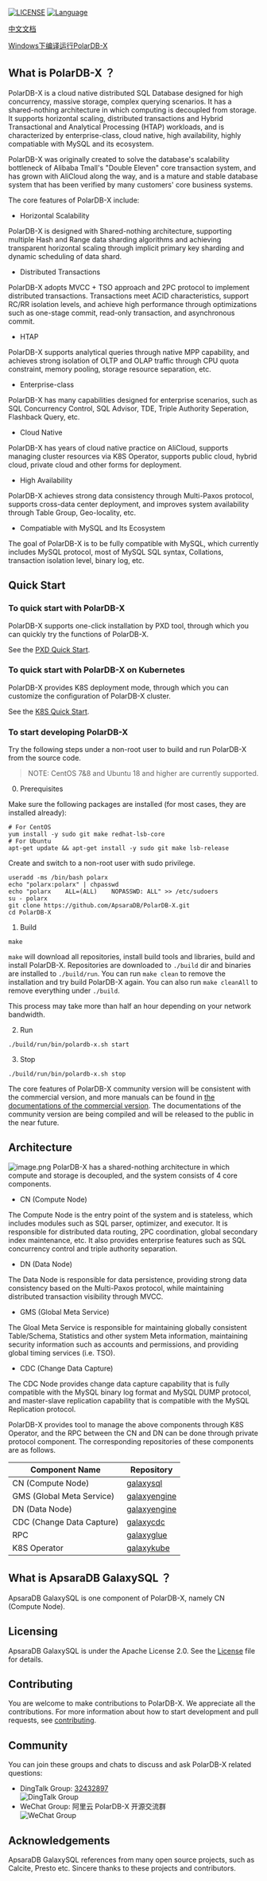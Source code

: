 
[![LICENSE](https://img.shields.io/badge/License-Apache%202.0-green.svg)](https://github.com/ApsaraDB/galaxysql/blob/main/LICENSE)
[![Language](https://img.shields.io/badge/Language-Java-blue.svg)](https://www.java.com/)

[中文文档](https://github.com/ApsaraDB/galaxysql/blob/main/docs/zh_CN/README.md)

[Windows下编译运行PolarDB-X](compile_and_run_polardbx_on_windows.md)

## What is PolarDB-X ？
PolarDB-X is a cloud native distributed SQL Database designed for high concurrency, massive storage, complex querying scenarios. It has a shared-nothing architecture in which computing is decoupled from storage. It supports horizontal scaling, distributed transactions and Hybrid Transactional and Analytical Processing (HTAP) workloads, and is characterized by enterprise-class, cloud native, high availability, highly compatiable with MySQL and its ecosystem.

PolarDB-X was originally created to solve the database's scalability bottleneck of Alibaba Tmall's "Double Eleven" core transaction system, and has grown with AliCloud along the way, and is a mature and stable database system that has been verified by many customers' core business systems.


The core features of PolarDB-X include:

- Horizontal Scalability

PolarDB-X is designed with Shared-nothing architecture, supporting multiple Hash and Range data sharding algorithms and achieving transparent horizontal scaling through implicit primary key sharding and dynamic scheduling of data shard.


- Distributed Transactions

PolarDB-X adopts MVCC + TSO approach and 2PC protocol to implement distributed transactions. Transactions meet ACID characteristics, support RC/RR isolation levels, and achieve high performance through optimizations such as one-stage commit, read-only transaction, and asynchronous commit.


- HTAP

PolarDB-X supports analytical queries through native MPP capability, and achieves strong isolation of OLTP and OLAP traffic through CPU quota constraint, memory pooling, storage resource separation, etc.


- Enterprise-class

PolarDB-X has many capabilities designed for enterprise scenarios, such as SQL Concurrency Control, SQL Advisor, TDE, Triple Authority Seperation, Flashback Query, etc.


- Cloud Native

PolarDB-X has years of cloud native practice on AliCloud, supports managing cluster resources via K8S Operator, supports public cloud, hybrid cloud, private cloud and other forms for deployment.


- High Availability

PolarDB-X achieves strong data consistency through Multi-Paxos protocol, supports cross-data center deployment, and improves system availability through Table Group, Geo-locality, etc.


- Compatiable with MySQL and Its Ecosystem

The goal of PolarDB-X is to be fully compatible with MySQL, which currently includes MySQL protocol, most of MySQL SQL syntax, Collations, transaction isolation level, binary log, etc.


## Quick Start
### To quick start with PolarDB-X
PolarDB-X supports one-click installation by PXD tool, through which you can quickly try the functions of PolarDB-X.

See the [PXD Quick Start](https://github.com/ApsaraDB/galaxysql/blob/main/docs/en/quickstart.md).

### To quick start with PolarDB-X on Kubernetes
PolarDB-X provides K8S deployment mode, through which you can customize the configuration of PolarDB-X cluster.

See the [K8S Quick Start](https://github.com/ApsaraDB/galaxykube#quick-start).

### To start developing PolarDB-X
Try the following steps under a non-root user to build and run PolarDB-X from the source code.

>NOTE: CentOS 7&8 and Ubuntu 18 and higher are currently supported.

0. Prerequisites

Make sure the following packages are installed (for most cases, they are installed already):
```shell
# For CentOS
yum install -y sudo git make redhat-lsb-core
# For Ubuntu
apt-get update && apt-get install -y sudo git make lsb-release
```

Create and switch to a non-root user with sudo privilege.
```shell
useradd -ms /bin/bash polarx
echo "polarx:polarx" | chpasswd
echo "polarx    ALL=(ALL)    NOPASSWD: ALL" >> /etc/sudoers
su - polarx
git clone https://github.com/ApsaraDB/PolarDB-X.git
cd PolarDB-X
```

1. Build

```shell
make
```

`make` will download all repositories, install build tools and libraries, build and install PolarDB-X.
Repositories are downloaded to `./build` dir and binaries are installed to `./build/run`. 
You can run `make clean` to remove the installation and try build PolarDB-X again. 
You can also run `make cleanAll` to remove everything under `./build`.

This process may take more than half an hour depending on your network bandwidth.

2. Run

```shell
./build/run/bin/polardb-x.sh start
```

3. Stop

```shell
./build/run/bin/polardb-x.sh stop
```

The core features of PolarDB-X community version will be consistent with the commercial version, and more manuals can be found in [the documentations of the commercial version](https://www.alibabacloud.com/help/doc-detail/71252.htm). The documentations of the community version are being compiled and will be released to the public in the near future.

## Architecture
![image.png](https://github.com/ApsaraDB/galaxysql/blob/main/docs/architecture.png)
PolarDB-X has a shared-nothing architecture in which compute and storage is decoupled, and the system consists of 4 core components.

- CN (Compute Node)

The Compute Node is the entry point of the system and is stateless, which includes modules such as SQL parser, optimizer, and executor. It is responsible for distributed data routing, 2PC coordination, global secondary index maintenance, etc. It also provides enterprise features such as SQL concurrency control and triple authority separation.


- DN (Data Node)

The Data Node is responsible for data persistence, providing strong data consistency based on the Multi-Paxos protocol, while maintaining distributed transaction visibility through MVCC.


- GMS (Global Meta Service)

The Gloal Meta Service is responsible for maintaining globally consistent Table/Schema, Statistics and other system Meta information, maintaining security information such as accounts and permissions, and providing global timing services (i.e. TSO).


- CDC (Change Data Capture)

The CDC Node provides change data capture capability that is fully compatible with the MySQL binary log format and MySQL DUMP protocol, and master-slave replication capability that is compatible with the MySQL Replication protocol.


PolarDB-X provides tool to manage the above components through K8S Operator, and the RPC between the CN and DN can be done through private protocol component. The corresponding repositories of these components are as follows.

| **Component Name** | **Repository** |
| --- | --- |
| CN (Compute Node) | [galaxysql](https://github.com/ApsaraDB/galaxysql) |
| GMS (Global Meta Service) | [galaxyengine](https://github.com/ApsaraDB/galaxyengine) |
| DN (Data Node) | [galaxyengine](https://github.com/ApsaraDB/galaxyengine) |
| CDC (Change Data Capture) | [galaxycdc](https://github.com/ApsaraDB/galaxycdc) |
| RPC | [galaxyglue](https://github.com/ApsaraDB/galaxyglue) |
| K8S Operator | [galaxykube](https://github.com/ApsaraDB/galaxykube) |



## What is ApsaraDB GalaxySQL ？
ApsaraDB GalaxySQL is one component of PolarDB-X, namely CN (Compute Node).


## Licensing
ApsaraDB GalaxySQL is under the Apache License 2.0. See the [License](https://github.com/ApsaraDB/galaxysql/blob/main/LICENSE) file for details.


## Contributing

You are welcome to make contributions to PolarDB-X. We appreciate all the contributions. For more information about how to start development and pull requests, see [contributing](https://github.com/ApsaraDB/galaxysql/blob/main/CONTRIBUTING.md).


## Community
You can join these groups and chats to discuss and ask PolarDB-X related questions:
 - DingTalk Group: [32432897](https://h5.dingtalk.com/circle/healthCheckin.html?dtaction=os&corpId=dingc5456617ca6ab502e1cc01e222598659&1b3d4=1ec1b&cbdbhh=qwertyuiop#/)  
   ![DingTalk Group](https://github.com/ApsaraDB/galaxysql/blob/main/docs/images/dingtalk_group.jpg)
 - WeChat Group: 阿里云 PolarDB-X 开源交流群  
   ![WeChat Group](https://github.com/ApsaraDB/galaxysql/blob/main/docs/images/wechat_group.jpg)
   

## Acknowledgements
ApsaraDB GalaxySQL references from many open source projects, such as Calcite, Presto etc. Sincere thanks to these projects and contributors.
## 

